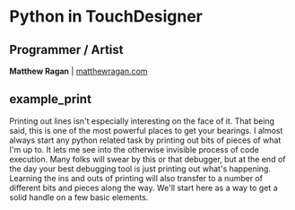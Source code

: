 # Python in TouchDesigner #

## Programmer / Artist ##

**Matthew Ragan** | [ matthewragan.com](http://matthewragan.com)  

## example_print ##

Printing out lines isn't especially interesting on the face of it. That being said, this is one of the most powerful places to get your bearings. I almost always start any python related task by printing out bits of pieces of what I'm up to. It lets me see into the otherwise invisible process of code execution. Many folks will swear by this or that debugger, but at the end of the day your best debugging tool is just printing out what's happening. Learning the ins and outs of printing will also transfer to a number of different bits and pieces along the way. We'll start here as a way to get a solid handle on a few basic elements.